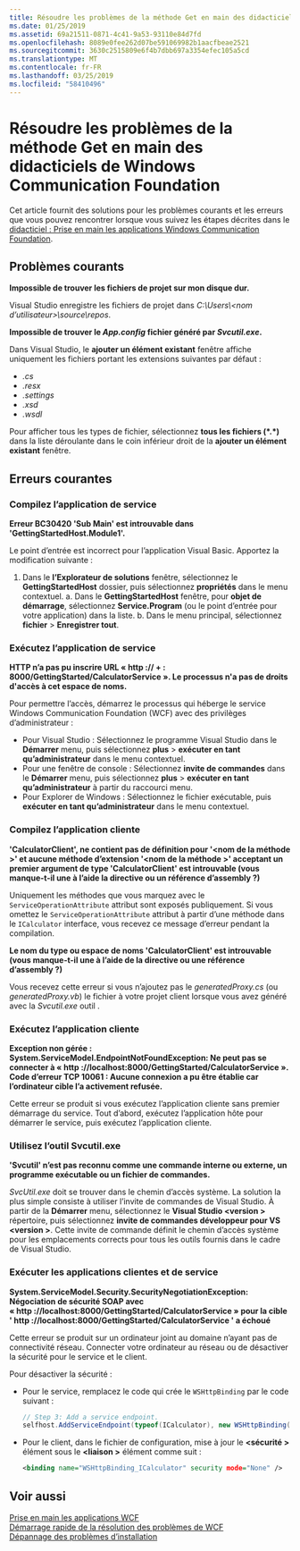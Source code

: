 ```yaml
---
title: Résoudre les problèmes de la méthode Get en main des didacticiels de Windows Communication Foundation
ms.date: 01/25/2019
ms.assetid: 69a21511-0871-4c41-9a53-93110e84d7fd
ms.openlocfilehash: 8089e0fee262d07be591069982b1aacfbeae2521
ms.sourcegitcommit: 3630c2515809e6f4b7dbb697a3354efec105a5cd
ms.translationtype: MT
ms.contentlocale: fr-FR
ms.lasthandoff: 03/25/2019
ms.locfileid: "58410496"
---
```

# <a name="troubleshoot-the-get-started-with-windows-communication-foundation-tutorials"></a>Résoudre les problèmes de la méthode Get en main des didacticiels de Windows Communication Foundation

Cet article fournit des solutions pour les problèmes courants et les erreurs que vous pouvez rencontrer lorsque vous suivez les étapes décrites dans le [didacticiel : Prise en main les applications Windows Communication Foundation](getting-started-tutorial.md). 
  
## <a name="common-problems"></a>Problèmes courants

**Impossible de trouver les fichiers de projet sur mon disque dur.**

 Visual Studio enregistre les fichiers de projet dans *C:\Users\\&lt;nom d’utilisateur&gt;\source\repos*.  

**Impossible de trouver le *App.config* fichier généré par *Svcutil.exe*.**

 Dans Visual Studio, le **ajouter un élément existant** fenêtre affiche uniquement les fichiers portant les extensions suivantes par défaut : 
- *.cs* 
- *.resx* 
- *.settings*
- *.xsd* 
- *.wsdl*

Pour afficher tous les types de fichier, sélectionnez **tous les fichiers (\*.\*)**  dans la liste déroulante dans le coin inférieur droit de la **ajouter un élément existant** fenêtre.  
  
## <a name="common-errors"></a>Erreurs courantes

### <a name="compile-the-service-application"></a>Compilez l’application de service 

**Erreur BC30420 'Sub Main' est introuvable dans 'GettingStartedHost.Module1'.**

Le point d’entrée est incorrect pour l’application Visual Basic. Apportez la modification suivante :

   1. Dans le **l’Explorateur de solutions** fenêtre, sélectionnez le **GettingStartedHost** dossier, puis sélectionnez **propriétés** dans le menu contextuel.
    a. Dans le **GettingStartedHost** fenêtre, pour **objet de démarrage**, sélectionnez **Service.Program** (ou le point d’entrée pour votre application) dans la liste. 
    b. Dans le menu principal, sélectionnez **fichier** > **Enregistrer tout**.

### <a name="run-the-service-application"></a>Exécutez l’application de service 

**HTTP n’a pas pu inscrire URL « http :\// + : 8000/GettingStarted/CalculatorService ». Le processus n'a pas de droits d'accès à cet espace de noms.** 

 Pour permettre l’accès, démarrez le processus qui héberge le service Windows Communication Foundation (WCF) avec des privilèges d’administrateur :
- Pour Visual Studio : Sélectionnez le programme Visual Studio dans le **Démarrer** menu, puis sélectionnez **plus** > **exécuter en tant qu’administrateur** dans le menu contextuel.
- Pour une fenêtre de console : Sélectionnez **invite de commandes** dans le **Démarrer** menu, puis sélectionnez **plus** > **exécuter en tant qu’administrateur** à partir du raccourci menu.
- Pour Explorer de Windows : Sélectionnez le fichier exécutable, puis **exécuter en tant qu’administrateur** dans le menu contextuel.

### <a name="compile-the-client-application"></a>Compilez l’application cliente

**'CalculatorClient', ne contient pas de définition pour '\<nom de la méthode >' et aucune méthode d’extension '\<nom de la méthode >' acceptant un premier argument de type 'CalculatorClient' est introuvable (vous manque-t-il une à l’aide la directive ou un référence d’assembly ?)**  

Uniquement les méthodes que vous marquez avec le `ServiceOperationAttribute` attribut sont exposés publiquement. Si vous omettez le `ServiceOperationAttribute` attribut à partir d’une méthode dans le `ICalculator` interface, vous recevez ce message d’erreur pendant la compilation.  

**Le nom du type ou espace de noms 'CalculatorClient' est introuvable (vous manque-t-il une à l’aide de la directive ou une référence d’assembly ?)**

 Vous recevez cette erreur si vous n’ajoutez pas le *generatedProxy.cs* (ou *generatedProxy.vb*) le fichier à votre projet client lorsque vous avez généré avec la *Svcutil.exe* outil .  

### <a name="run-the-client-application"></a>Exécutez l’application cliente

**Exception non gérée : System.ServiceModel.EndpointNotFoundException: Ne peut pas se connecter à « http :\//localhost:8000/GettingStarted/CalculatorService ». Code d’erreur TCP 10061 : Aucune connexion a pu être établie car l’ordinateur cible l’a activement refusée.**

Cette erreur se produit si vous exécutez l’application cliente sans premier démarrage du service. Tout d’abord, exécutez l’application hôte pour démarrer le service, puis exécutez l’application cliente.

### <a name="use-the-svcutilexe-tool"></a>Utilisez l’outil Svcutil.exe
   
**'Svcutil' n’est pas reconnu comme une commande interne ou externe, un programme exécutable ou un fichier de commandes.**

 *SvcUtil.exe* doit se trouver dans le chemin d’accès système. La solution la plus simple consiste à utiliser l’invite de commandes de Visual Studio. À partir de la **Démarrer** menu, sélectionnez le **Visual Studio \<version >** répertoire, puis sélectionnez **invite de commandes développeur pour VS \<version >**. Cette invite de commande définit le chemin d’accès système pour les emplacements corrects pour tous les outils fournis dans le cadre de Visual Studio.  
  
### <a name="run-the-service-and-client-applications"></a>Exécuter les applications clientes et de service

**System.ServiceModel.Security.SecurityNegotiationException: Négociation de sécurité SOAP avec « http :\//localhost:8000/GettingStarted/CalculatorService » pour la cible ' http :\//localhost:8000/GettingStarted/CalculatorService ' a échoué**  

Cette erreur se produit sur un ordinateur joint au domaine n’ayant pas de connectivité réseau. Connecter votre ordinateur au réseau ou de désactiver la sécurité pour le service et le client. 

Pour désactiver la sécurité :

- Pour le service, remplacez le code qui crée le `WSHttpBinding` par le code suivant :  
  
    ```csharp
    // Step 3: Add a service endpoint.
    selfhost.AddServiceEndpoint(typeof(ICalculator), new WSHttpBinding(SecurityMode.None), "CalculatorService");  
    ```

- Pour le client, dans le fichier de configuration, mise à jour le  **\<sécurité >** élément sous le  **\<liaison >** élément comme suit :  
  
    ```xml
    <binding name="WSHttpBinding_ICalculator" security mode="None" />
    ```  

## <a name="see-also"></a>Voir aussi  
 [Prise en main les applications WCF](getting-started-tutorial.md)  
 [Démarrage rapide de la résolution des problèmes de WCF](wcf-troubleshooting-quickstart.md)  
 [Dépannage des problèmes d’installation](troubleshooting-setup-issues.md)

